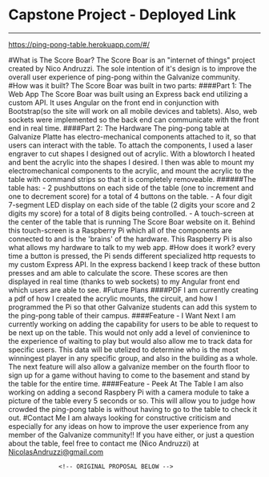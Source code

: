 # Capstone Project - Deployed Link
---
https://ping-pong-table.herokuapp.com/#/

#What is The Score Boar?
    The Score Boar is an "internet of things" project created by Nico Andruzzi.  The sole intention of it's design is to improve the overall user experience of ping-pong within the Galvanize community.
#How was it built?
    The Score Boar was built in two parts:
####Part 1: The Web App
    The Score Boar was built using an Express back end utilizing a custom API.  It uses Angular on the front end in conjunction with Bootstrap(so the site will work on all mobile devices and tablets).  Also, web sockets were implemented so the back end can communicate with the front end in real time.
####Part 2: The Hardware
    The ping-pong table at Galvanize Platte has electro-mechanical components attached to it, so that users can interact with the table.  To attach the components, I used a laser engraver to cut shapes I designed out of acrylic.  With a blowtorch I heated and bent the acrylic into the shapes I desired.  I then was able to mount my electromechanical components to the acrylic, and mount the acrylic to the table with command strips so that it is completely removeable.
######The table has:
    - 2 pushbuttons on each side of the table (one to increment and one to decrement score) for a total of 4 buttons on the table.
    - A four digit 7-segment LED display on each side of the table (2 digits your score and 2 digits my score) for a total of 8 digits being controlled.
    - A touch-screen at the center of the table that is running The Score Boar website on it.  Behind this touch-screen is a Raspberry Pi which all of the components are connected to and is the 'brains' of the hardware.  This Raspberry Pi is also what allows my hardware to talk to my web app.
#How does it work?
    every time a button is pressed, the Pi sends different specialized http requests to my custom Express API.  In the express backend I keep track of these button presses and am able to calculate the score.  These scores are then displayed in real time (thanks to web sockets) to my Angular front end which users are able to see.
#Future Plans
####PDF
    I am currently creating a pdf of how I created the acrylic mounts, the circuit, and how I programmed the Pi so that other Galvanize students can add this system to the ping-pong table of their campus.
####Feature - I Want Next
    I am currently working on adding the capability for users to be able to request to be next up on the table.  This would not only add a level of convienince to the experience of waiting to play but would also allow me to track data for specific users.  This data will be utelized to determine who is the most winningest player in any specific group, and also in the building as a whole.  The next feature will also allow a galvanize member on the fourth floor to sign up for a game without having to come to the basement and stand by the table for the entire time.
####Feature - Peek At The Table
    I am also working on adding a second Raspbery Pi with a camera module to take a picture of the table every 5 seconds or so.  This will allow you to judge how crowded the ping-pong table is without having to go to the table to check it out.
#Contact Me
  I am always looking for constructive criticism and especially for any ideas on how to improve the user experience from any member of the Galvanize community!!
  If you have either, or just a question about the table, feel free to contact me (Nico Andruzzi) at NicolasAndruzzi@gmail.com












                  <!-- ORIGINAL PROPOSAL BELOW -->


<!-- ### Project Proposal
---
I would like to make the ping pong table at Galvanize an internet of things ping pong table.  I will be able to do so by adding electro-mechanical components to the physical table for users to interact with AND by creating two separately deployed websites that will interact with both the electro-mechanical components and the users.


### Technologies
---
- PostgreSQL
- Express
- Angular
- Node
- Web sockets
- Raspberry Pis
- Electro-mechanical components
- Bootstrap (functionality for tablet and mobile intended)


### MVP goals
---
On the table:
- Two pushbuttons for each player (increment and decrement score) for a total of 4 buttons
- Two 4 digit LEDs, one for each player.  Each will show your 2 digit score and your opponent's 2 digit score

On the web:
- A deployed Angular app that users will be able to interact with to:
    - See the current score of the game being played
    - Create a username, profile pic or gif, and 4 digit identifier
    - Sign up an individual player or both players to be next up on the table
    - Responsive to mobile and tablet
- A separately deployed Express app that will:
    - Manage an object that will be used by the Angular app to render the page (connected via web sockets so everything will be real time)
    - Listen for updates on button presses on the table and update the database accordingly


### Stretch goals
---
Table stretch goals:
    - Connect a touch-screen to the Raspberry Pi on the table, which would allow users to sign up for next without needing their own laptops or phones
    - Add another Raspberry Pi above the table that has a camera to take take an infinite loop of pictures to give a visual representation of how busy the table is

On the web:
- Angular app stretch goals:
    - Cache and display the pictures that the second Raspberry is taking to create a live stream
    - Show stats with collected data (Most winningest ping pong player in the building or most winning out of G-18, your personal record of all games played with scores and so on)
    - Able to receive text message when the game before yours is halfway completed
- Express app stretch goals:
    - Receive and manage the photo data from the second Raspberry Pi -->
